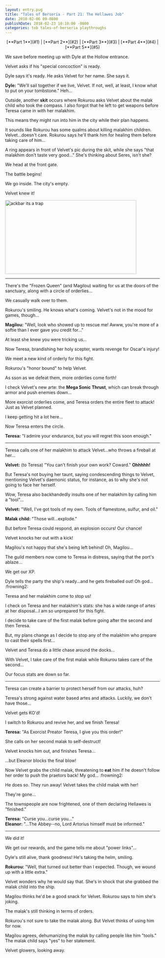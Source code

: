 ```yaml
---
layout: entry.pug
title: "Tales of Berseria - Part 21: The Hellawes Job"
date: 2018-02-06 09-0800
publishDate: 2018-02-23 10:10:00 -0800
categories: tob tales-of-berseria playthroughs
---
```


<p style="text-align: center;">[**Part 1**](#1) | [**Part 2**](#2) | [**Part 3**](#3) | [**Part 4**](#4) | [**Part 5**](#5)</p>

<a name="1"></a>

We save before meeting up with Dyle at the Hollow entrance.

Velvet asks if his "special concoction" is ready.

Dyle says it's ready. He asks Velvet for her name. She says it.

**Dyle:** "We'll sail together if we live, Velvet. If not, well, at least, I know what to put on your tombstone." Heh...

Outside, another **skit** occurs where Rokurou asks Velvet about the malak child who took the compass. I also forgot that he left to get weapons before Teresa came in with her malakhim.

This means they might run into him in the city while their plan happens.

It sounds like Rokurou has some qualms about killing malakhim children. Velvet...doesn't care. Rokurou says he'll thank him for healing them before taking care of him...

A ring appears in front of Velvet's pic during the skit, while she says "that malakhim don't taste very good..." She's thinking about Seres, isn't she?

We head at the front gate.

The battle begins!

We go inside. The city's empty.

Velvet knew it! 

<img src="http://powet.tv/powetblog/wp-content/uploads/2010/12/admiral_ackbar_says_its_a_trap.jpg" alt="ackbar its a trap" width="426.5" height="240" />

<a name="2"></a>

---


There's the "Frozen Queen" (and Magilou) waiting for us at the doors of the sanctuary, along with a circle of orderlies...

We casually walk over to them.

Rokurou's smiling. He knows what's coming. Velvet's not in the mood for games, though...

**Magilou:** "Well, look who showed up to rescue me! Awww, you're more of a softie than I ever gave you credit for..."

At least she knew you were tricking us...

Now Teresa, brandishing her holy scepter, wants revenge for Oscar's injury!

We meet a new kind of orderly for this fight.

Rokurou's "honor bound" to help Velvet.

As sson as we defeat them, more orderlies come forth!

I check Velvet's new arte: the **Mega Sonic Thrust**, which can break through armor and push enemies down...

More exorcist orderlies come, and Teresa orders the entire fleet to attack! Just as Velvet planned.

I keep getting hit a lot here...

Now Teresa enters the circle.

**Teresa:** "I admire your endurance, but you will regret this soon enough." 

<a name="3"></a>

---

Teresa calls one of her malakhim to attack Velvet...who throws a fireball at her...

**Velvet:** (to Teresa) "You can't finish your own work? Coward." **Ohhhhh!**

But Teresa's not buying her taunt, saying condescending things to Velvet, mentioning Velvet's daemonic status, for instance, as to why she's not going to face her herself.

Wow, Teresa also backhandedly insults one of her malakhim by calling him a "tool"...

**Velvet:** "Well, I've got tools of my own. Tools of flamestone, sulfur, and oil."

**Malak child:** "Those will...explode."

But before Teresa could respond, an explosion occurs! Our chance!

Velvet knocks her out with a kick!

Magilou's not happy that she's being left behind! Oh, Magilou...

The guild members now come to Teresa in distress, saying that the port's ablaze...

We get our XP.

Dyle tells the party the ship's ready...and he gets fireballed out! Oh god... :frowning2:

Teresa and her malakhim come to stop us!

I check on Teresa and her malakhim's stats: she has a wide range of artes at her disposal...I am so unprepared for this fight.

I decide to take care of the first malak before going after the second and then Teresa.

But, my plans change as I decide to stop any of the malakhim who prepare to cast their spells first...

Velvet and Teresa do a little chase around the docks...

With Velvet, I take care of the first malak while Rokurou takes care of the second...

Our focus stats are down so far. 

<a name="4"></a>

---

Teresa can create a barrier to protect herself from our attacks, huh?

Teresa's strong against water based artes and attacks. Luckily, we don't have those...

Velvet gets KO'd!

I switch to Rokurou and revive her, and we finish Teresa!

**Teresa:** "As Exorcist Preator Teresa, I give you this order!"

She calls on her second malak to self-destruct!

Velvet knocks him out, and finishes Teresa...

...but Eleanor blocks the final blow!

Now Velvet grabs the child malak, threatening to **eat** him if he doesn't follow her order to push the praetors back! My god... :frowning2:

He does so. They run away! Velvet takes the child malak with her!

They're gone...

The townspeople are now frightened, one of them declaring Hellawes is "finished."

**Teresa:** "Curse you...curse you..."<br/>
**Eleanor:** "...The Abbey--no, Lord Artorius himself must be informed."

<a name="5"></a>

---

We did it!

We get our rewards, and the game tells me about "power links"...

Dyle's still alive, thank goodness! He's taking the helm, smiling.

**Rokurou:** "Well, that turned out better than I expected. Though, we wound up with a little extra."

Velvet wonders why he would say that. She's in shock that she grabbed the malak child into the ship.

Magilou thinks he'd be a good snack for Velvet. Rokurou says to him she's joking.

The malak's still thinking in terms of orders.

Rokurou's not sure to take the malak along. But Velvet thinks of using him for now.

Magilou agrees, dehumanizing the malak by calling people like him "tools." The malak child says "yes" to her statement.

Velvet glowers, looking away.